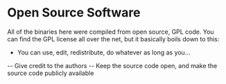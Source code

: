 # Open Source Software

All of the binaries here were compiled from open source, GPL code. You can find the GPL license all over the net, but it basically
boils down to this:

* You can use, edit, redistribute, do whatever as long as you...

-- Give credit to the authors
-- Keep the source code open, and make the source code publicly available
